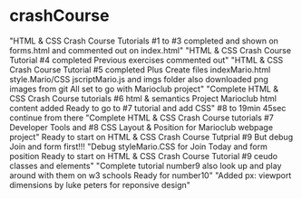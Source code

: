 # crashCourse
"HTML & CSS Crash Course Tutorials #1 to #3 completed and shown on forms.html and commented out on index.html"
"HTML & CSS Crash Course Tutorial #4 completed Previous exercises commented out"
"HTML & CSS Crash Course Tutorial #5 completed Plus Create files indexMario.html style.Mario/CSS jscriptMario.js and imgs folder also downloaded png images from git All set to go with Marioclub project"
"Complete HTML & CSS Crash Course tutorials #6 html & semantics Project Marioclub html content added Ready to go to #7 tutorial and add CSS"
#8 to 19min 45sec continue from there
"Complete HTML & CSS Crash Course tutorials #7 Developer Tools and #8 CSS Layout & Position for Marioclub webpage project"
Ready to start on HTML & CSS Crash Course Tutprial #9
But debug Join and form first!!!
"Debug styleMario.CSS for Join Today and form position Ready to start on HTML & CSS Crash Course Tutorial #9 ceudo classes and elements"
"Complete tutorial number9 also look up and play around with them on w3 schools Ready for number10"
"Added px: viewport dimensions by luke peters for reponsive design"